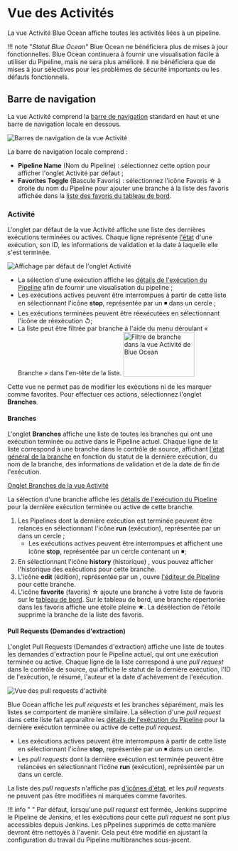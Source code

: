 # Vue des Activités

<div class="couleur-introduction">
La vue Activité Blue Ocean affiche toutes les activités liées à un pipeline.
</div>

!!!  note "_Statut Blue Ocean_"
    Blue Ocean ne bénéficiera plus de mises à jour fonctionnelles. Blue Ocean continuera à fournir une visualisation facile à utiliser du Pipeline, mais ne sera plus amélioré. Il ne bénéficiera que de mises à jour sélectives pour les problèmes de sécurité importants ou les défauts fonctionnels.

## Barre de navigation

La vue Activité comprend la [barre de navigation](./blue-ocean-commencer.md#barre-de-navigation) standard en haut et une barre de navigation locale en dessous.

![Barres de navigation de la vue Activité](https://www.jenkins.io/doc/book/resources/blueocean/activity/navigation-bars.png)

La barre de navigation locale comprend :

*   **Pipeline Name** (Nom du Pipeline) : sélectionnez cette option pour afficher l'onglet Activité par défaut ;
* **Favorites Toggle** (Bascule Favoris) : sélectionnez l'icône Favoris ☆ à droite du nom du Pipeline pour ajouter une branche à la liste des favoris affichée dans la [liste des favoris du tableau de bord](./blue-ocean-tableau-de-bord.md#liste-des-favoris).

### Activité

L'onglet par défaut de la vue Activité affiche une liste des dernières exécutions terminées ou actives. Chaque ligne représente [l'état](./blue-ocean-tableau-de-bord.md#statut-dexécution) d'une exécution, son ID, les informations de validation et la date à laquelle elle s'est terminée.

![Affichage par défaut de l'onglet Activité](https://www.jenkins.io/doc/book/resources/blueocean/activity/overview.png)

* La sélection d'une exécution affiche les [détails de l'exécution du Pipeline](./blue-ocean-vue-detaillee-pipeline.md) afin de fournir une visualisation du pipeline ;
* Les exécutions actives peuvent être interrompues à partir de cette liste en sélectionnant l'icône **stop**, représentée par un ◾ dans un cercle ;
* Les exécutions terminées peuvent être réexécutées en sélectionnant l'icône de réexécution ↺;
* La liste peut être filtrée par branche à l'aide du menu déroulant « Branche » dans l'en-tête de la liste.  <img src="https://www.jenkins.io/doc/book/resources/blueocean/activity/branch-filter.png" alt="Filtre de branche dans la vue Activité de Blue Ocean" width="160" height="100" style="vertical-align: bottom;">

Cette vue ne permet pas de modifier les exécutions ni de les marquer comme favorites. Pour effectuer ces actions, sélectionnez l'onglet **Branches**.

#### Branches

L'onglet **Branches** affiche une liste de toutes les branches qui ont une exécution terminée ou active dans le Pipeline actuel. Chaque ligne de la liste correspond à une branche dans le contrôle de source, affichant [l'état général de la branche](./blue-ocean-tableau-de-bord.md#statut-dexécution) en fonction du statut de la dernière exécution, du nom de la branche, des informations de validation et de la date de fin de l'exécution.

[Onglet Branches de la vue Activité](https://www.jenkins.io/doc/book/resources/blueocean/activity/branches.png)

La sélection d'une branche affiche les [détails de l'exécution du Pipeline](./blue-ocean-vue-detaillee-pipeline.md) pour la dernière exécution terminée ou active de cette branche.

1. Les Pipelines dont la dernière exécution est terminée peuvent être relancés en sélectionnant l'icône **run** (exécution), représentée par un <i class="fa fa-play"></i> dans un cercle ;
    * Les exécutions actives peuvent être interrompues et affichent une icône **stop**, représentée par un cercle contenant un ◾;
1. En sélectionnant l'icône **history** (historique) <i class="fa fa-history"></i>, vous pouvez afficher l'historique des exécutions pour cette branche.
2. L'icône **edit** (édition), représentée par un <i class="fa fa-pencil"></i>, ouvre [l'éditeur de Pipeline](./blue-ocean-editeur-pipeline.md) pour cette branche.
3. L'icône **favorite** (favoris) ☆ ajoute une branche à votre liste de favoris sur le [tableau de bord](./blue-ocean-tableau-de-bord.md#liste-des-favoris). Sur le tableau de bord, une branche répertoriée dans les favoris affiche une étoile pleine ★. La désélection de l'étoile supprime la branche de la liste des favoris.

#### Pull Requests (Demandes d'extraction)

L'onglet Pull Requests (Demandes d'extraction) affiche une liste de toutes les demandes d'extraction pour le Pipeline actuel, qui ont une exécution terminée ou active. Chaque ligne de la liste correspond à une _pull request_ dans le contrôle de source, qui affiche le statut de la dernière exécution, l'ID de l'exécution, le résumé, l'auteur et la date d'achèvement de l'exécution.

![Vue des pull requests d'activité](https://www.jenkins.io/doc/book/resources/blueocean/activity/pull-requests.png)

Blue Ocean affiche les _pull requests_ et les branches séparément, mais les listes se comportent de manière similaire. La sélection d'une _pull request_ dans cette liste fait apparaître les [détails de l'exécution du Pipeline](./blue-ocean-vue-detaillee-pipeline.md) pour la dernière exécution terminée ou active de cette _pull request_.

* Les exécutions actives peuvent être interrompues à partir de cette liste en sélectionnant l'icône **stop**, représentée par un ◾ dans un cercle.
* Les _pull requests_ dont la dernière exécution est terminée peuvent être relancées en sélectionnant l'icône **run** (exécution), représentée par un <i class="fa fa-play"></i> dans un cercle.

La liste des _pull requests_ n'affiche pas [d'icônes d'état](./blue-ocean-vue-des-acitivites.md), et les _pull requests_ ne peuvent pas être modifiées ni marquées comme favorites.

!!! info " "
	Par défaut, lorsqu'une _pull request_ est fermée, Jenkins supprime le Pipeline de Jenkins, et les exécutions pour cette _pull request_ ne sont plus accessibles depuis Jenkins. Les pPpelines supprimés de cette manière devront être nettoyés à l'avenir. Cela peut être modifié en ajustant la configuration du travail du Pipeline multibranches sous-jacent. 

